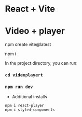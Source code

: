 # React + Vite

# Video + player

npm create vite@latest

npm i

In the project directory, you can run:

### `cd videoplayert`

### `npm run dev`

- Additional installs

```
npm i react-player
npm i styled-components
```
